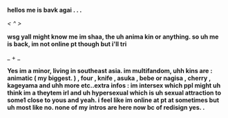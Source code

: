
**hellos me is bavk agai . . .**

*< ^ >* 

**wsg yall might know me im shaa, the uh anima kin or anything. so uh me is back, im not online pt though but i'll tri**

_ + _

**Yes im a minor, living in southeast asia. im multifandom, uhh kins are : animatic ( my biggest. ) , four , knife , asuka , bebe or nagisa , cherry , kageyama and uhh more etc..extra infos : im intersex which ppl might uh think im a theytem irl and uh hypersexual which is uh sexual attraction to some1 close to yous and yeah. i feel like im online at pt at sometimes but uh most like no. none of my intros are here now bc of redisign yes. .**







                                                                              
   

   
  

   
                                                                      





  

<!--
**shaasdiary/shaasdiary** is a ✨ _special_ ✨ repository because its `README.md` (this file) appears on your GitHub profile.

Here are some ideas to get you started:

- 🔭 I’m currently working on ...
- 🌱 I’m currently learning ...
- 👯 I’m looking to collaborate on ...
- 🤔 I’m looking for help with ...
- 💬 Ask me about ...
- 📫 How to reach me: ...
- 😄 Pronouns: ...
- ⚡ Fun fact: ...
-->
